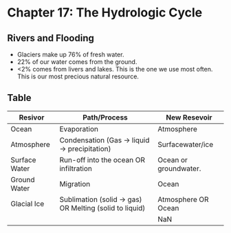 # Chapter 17: The Hydrologic Cycle

## Rivers and Flooding

* Glaciers make up 76% of fresh water.
* 22% of our water comes from the ground.
* <2% comes from livers and lakes. This is the one we use most often. This is our most precious natural resource.

## Table

| Resivor       | Path/Process                                            | New Resevoir          |
| ------------- | ------------------------------------------------------- | --------------------- |
| Ocean         | Evaporation                                             | Atmosphere            |
| Atmosphere    | Condensation (Gas -> liquid -> precipitation)           | Surfacewater/ice      |
| Surface Water |  Run-off into the ocean OR infiltration                 | Ocean or groundwater. |
| Ground Water  | Migration                                               | Ocean                 |
| Glacial Ice   | Sublimation (solid -> gas) OR Melting (solid to liquid) | Atmosphere OR Ocean   |
|               |                                                         | NaN                   |
